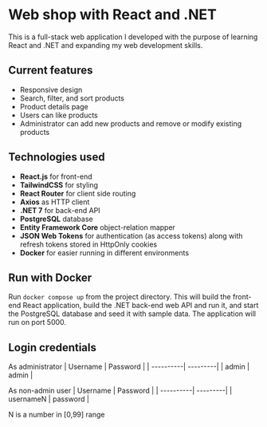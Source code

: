 # Web shop with React and .NET 
This is a full-stack web application I developed with the purpose of learning React and .NET and expanding my web development skills. 
## Current features
* Responsive design
* Search, filter, and sort products
* Product details page
* Users can like products
* Administrator can add new products and remove or modify existing products
## Technologies used
* **React.js** for front-end
* **TailwindCSS** for styling
* **React Router** for client side routing
* **Axios** as HTTP client
* **.NET 7** for back-end API
* **PostgreSQL** database
* **Entity Framework Core** object-relation mapper
* **JSON Web Tokens** for authentication (as access tokens) along with refresh tokens stored in HttpOnly cookies
* **Docker** for easier running in different environments
## Run with Docker
Run `docker compose up` from the project directory. This will build the front-end React application, build the .NET back-end web API and run it, and start the PostgreSQL database and seed it with sample data. The application will run on port 5000.
## Login credentials
As administrator 
| Username  | Password |
| ----------| ---------|
| admin     | admin    |

As non-admin user 
| Username  | Password |
| ----------| ---------|
| usernameN | password |

N is a number in [0,99] range 
